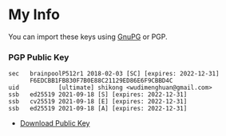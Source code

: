 # My Info

You can import these keys using [GnuPG](https://www.gnupg.org/download/index.html#binary) or PGP.

### PGP Public Key

```
sec   brainpoolP512r1 2018-02-03 [SC] [expires: 2022-12-31]
      F6EDCBB1FB830F7B0E88C21129ED86E6F9CBBD4C
uid           [ultimate] shikong <wudimenghuan@gmail.com>
ssb   ed25519 2021-09-18 [S] [expires: 2022-12-31]
ssb   cv25519 2021-09-18 [E] [expires: 2022-12-31]
ssb   ed25519 2021-09-18 [A] [expires: 2022-12-31]
```

* [Download Public Key](https://raw.githubusercontent.com/wudimenghuan/info/master/F6EDCBB1FB830F7B0E88C21129ED86E6F9CBBD4C.asc)
